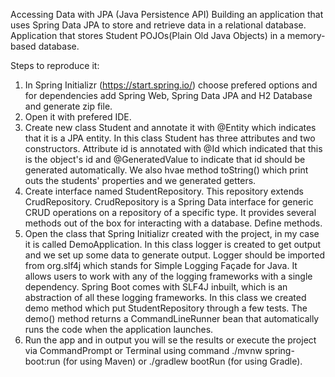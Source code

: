 Accessing Data with JPA (Java Persistence API)
Building an application that uses Spring Data JPA to store and retrieve data in a relational database.
Application that stores Student POJOs(Plain Old Java Objects) in a memory-based database.

Steps to reproduce it:
1. In Spring Initializr (https://start.spring.io/) choose prefered options and for dependencies add Spring Web, Spring Data JPA and H2 Database and generate zip file. 
2. Open it with prefered IDE.
3. Create new class Student and annotate it with @Entity which indicates that it is a JPA entity.
        In this class Student has three attributes and two constructors. 
        Attribute id is annotated with @Id which indicated that this is the object's id and @GeneratedValue to indicate that id should be generated automatically.
        We also hvae method toString() which print outs the students' properties and we generated getters.
4. Create interface named StudentRepository.
        This repository extends CrudRepository. CrudRepository is a Spring Data interface for generic CRUD operations on a repository of a specific type. It provides several methods out of the box for interacting with a database.
        Define methods.
5. Open the class that Spring Initializr created with the project, in my case it is called DemoApplication.
        In this class logger is created to get output and we set up some data to generate output.
        Logger should be imported from org.slf4j which stands for Simple Logging Façade for Java. It allows users to work with any of the logging frameworks with a single dependency. Spring Boot comes with SLF4J inbuilt, which is an abstraction of all these logging frameworks. 
        In this class we created demo method which put StudentRepository through a few tests.
        The demo() method returns a CommandLineRunner bean that automatically runs the code when the application launches.
6. Run the app and in output you will se the results or execute the project via CommandPrompt or Terminal using command ./mvnw spring-boot:run (for using Maven) or ./gradlew bootRun (for using Gradle).

